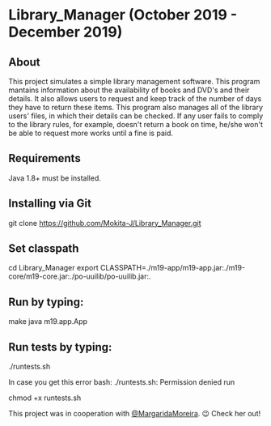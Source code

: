 # Library_Manager (October 2019 - December 2019)

## About
This project simulates a simple library management software. This program mantains information about the availability of books and DVD's and their details. It also allows users to request and keep track of the number of days they have to return these items. This program also manages all of the library users' files, in which their details can be checked. If any user fails to comply to the library rules, for example, doesn't return a book on time, he/she won't be able to request more works until a fine is paid.

## Requirements
Java 1.8+ must be installed.

## Installing via Git
git clone https://github.com/Mokita-J/Library_Manager.git

## Set classpath
cd Library_Manager
export CLASSPATH=./m19-app/m19-app.jar:./m19-core/m19-core.jar:./po-uuilib/po-uuilib.jar:.

## Run by typing:
make
java m19.app.App

## Run tests by typing:
./runtests.sh

In case you get this error bash: ./runtests.sh: Permission denied run

chmod +x runtests.sh

This project was in cooperation with [@MargaridaMoreira](https://github.com/MargaridaMoreira). :wink: Check her out!
